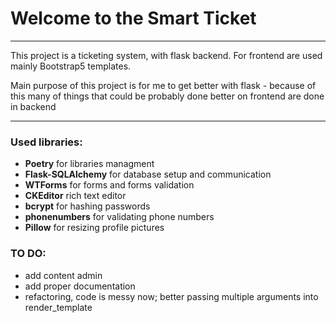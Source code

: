 <h1>Welcome to the Smart Ticket</h1>

<hr>

<p>This project is a ticketing system, with flask backend. For frontend are used mainly Bootstrap5 templates.</p>
<p>Main purpose of this project is for me to get better with flask - because of this many of things that could be probably done better on frontend are done in backend</p>
<hr>
<h3>Used libraries:</h3>
<ul>
<li><b>Poetry</b> for libraries managment</li>
<li><b>Flask-SQLAlchemy</b> for database setup and communication</li>
<li><b>WTForms</b> for forms and forms validation</li>
<li><b>CKEditor</b> rich text editor</li>
<li><b>bcrypt</b> for hashing passwords</li>
<li><b>phonenumbers</b> for validating phone numbers</li>
<li><b>Pillow</b> for resizing profile pictures</li>
</ul>


<h3>TO DO:</h3>
<ul>
    <li>add content admin</li>
    <li>add proper documentation</li>
    <li>refactoring, code is messy now; better passing multiple arguments into render_template</li>
</ul>
